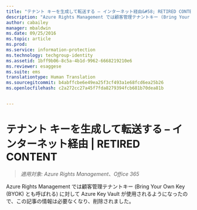```yaml
---
title: "テナント キーを生成して転送する – インターネット経由&#58; RETIRED CONTENT | Azure RMS"
description: "Azure Rights Management では顧客管理テナントキー (Bring Your Own Key (BYOK) とも呼ばれる) に対して Azure Key Vault が使用されるようになったので、この記事の情報は必要なくなり、削除されました。"
author: cabailey
manager: mbaldwin
ms.date: 09/25/2016
ms.topic: article
ms.prod: 
ms.service: information-protection
ms.technology: techgroup-identity
ms.assetid: 1bff9b06-8c5a-4b1d-9962-6668219210e6
ms.reviewer: esaggese
ms.suite: ems
translationtype: Human Translation
ms.sourcegitcommit: b4abffcbe6e49ea25f3cf493a1e68fcd6ea25b26
ms.openlocfilehash: c2a272cc27a45f7fda8279394fcb681b70dea81b


---
```



# テナント キーを生成して転送する – インターネット経由 | RETIRED CONTENT

>*適用対象: Azure Rights Management、Office 365*

Azure Rights Management では顧客管理テナントキー (Bring Your Own Key (BYOK) とも呼ばれる) に対して Azure Key Vault が使用されるようになったので、この記事の情報は必要なくなり、削除されました。 



<!--HONumber=Sep16_HO5-->


